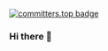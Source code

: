 [![committers.top badge](https://user-badge.committers.top/ivory_coast_private/lux10n.svg)](https://user-badge.committers.top/ivory_coast_private/lux10n)

### Hi there 👋

<!--
**lux10n/lux10n** is a ✨ _special_ ✨ repository because its `README.md` (this file) appears on your GitHub profile.

Here are some ideas to get you started:

- 🔭 I’m currently working on ...
- 🌱 I’m currently learning ...
- 👯 I’m looking to collaborate on ...
- 🤔 I’m looking for help with ...
- 💬 Ask me about ...
- 📫 How to reach me: ...
- 😄 Pronouns: ...
- ⚡ Fun fact: ...
-->
